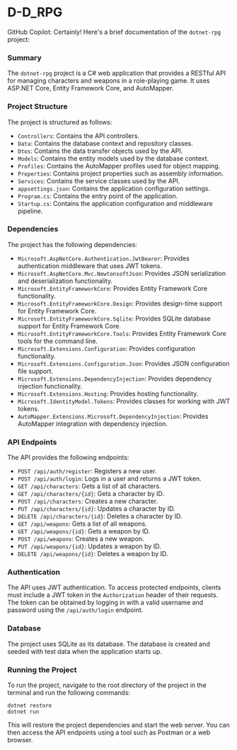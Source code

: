 # D-D_RPG
GitHub Copilot: Certainly! Here's a brief documentation of the `dotnet-rpg` project:

### Summary
The `dotnet-rpg` project is a C# web application that provides a RESTful API for managing characters and weapons in a role-playing game. It uses ASP.NET Core, Entity Framework Core, and AutoMapper.

### Project Structure
The project is structured as follows:
- `Controllers`: Contains the API controllers.
- `Data`: Contains the database context and repository classes.
- `Dtos`: Contains the data transfer objects used by the API.
- `Models`: Contains the entity models used by the database context.
- `Profiles`: Contains the AutoMapper profiles used for object mapping.
- `Properties`: Contains project properties such as assembly information.
- `Services`: Contains the service classes used by the API.
- `appsettings.json`: Contains the application configuration settings.
- `Program.cs`: Contains the entry point of the application.
- `Startup.cs`: Contains the application configuration and middleware pipeline.

### Dependencies
The project has the following dependencies:
- `Microsoft.AspNetCore.Authentication.JwtBearer`: Provides authentication middleware that uses JWT tokens.
- `Microsoft.AspNetCore.Mvc.NewtonsoftJson`: Provides JSON serialization and deserialization functionality.
- `Microsoft.EntityFrameworkCore`: Provides Entity Framework Core functionality.
- `Microsoft.EntityFrameworkCore.Design`: Provides design-time support for Entity Framework Core.
- `Microsoft.EntityFrameworkCore.Sqlite`: Provides SQLite database support for Entity Framework Core.
- `Microsoft.EntityFrameworkCore.Tools`: Provides Entity Framework Core tools for the command line.
- `Microsoft.Extensions.Configuration`: Provides configuration functionality.
- `Microsoft.Extensions.Configuration.Json`: Provides JSON configuration file support.
- `Microsoft.Extensions.DependencyInjection`: Provides dependency injection functionality.
- `Microsoft.Extensions.Hosting`: Provides hosting functionality.
- `Microsoft.IdentityModel.Tokens`: Provides classes for working with JWT tokens.
- `AutoMapper.Extensions.Microsoft.DependencyInjection`: Provides AutoMapper integration with dependency injection.

### API Endpoints
The API provides the following endpoints:
- `POST /api/auth/register`: Registers a new user.
- `POST /api/auth/login`: Logs in a user and returns a JWT token.
- `GET /api/characters`: Gets a list of all characters.
- `GET /api/characters/{id}`: Gets a character by ID.
- `POST /api/characters`: Creates a new character.
- `PUT /api/characters/{id}`: Updates a character by ID.
- `DELETE /api/characters/{id}`: Deletes a character by ID.
- `GET /api/weapons`: Gets a list of all weapons.
- `GET /api/weapons/{id}`: Gets a weapon by ID.
- `POST /api/weapons`: Creates a new weapon.
- `PUT /api/weapons/{id}`: Updates a weapon by ID.
- `DELETE /api/weapons/{id}`: Deletes a weapon by ID.

### Authentication
The API uses JWT authentication. To access protected endpoints, clients must include a JWT token in the `Authorization` header of their requests. The token can be obtained by logging in with a valid username and password using the `/api/auth/login` endpoint.

### Database
The project uses SQLite as its database. The database is created and seeded with test data when the application starts up.

### Running the Project
To run the project, navigate to the root directory of the project in the terminal and run the following commands:
```
dotnet restore
dotnet run
```
This will restore the project dependencies and start the web server. You can then access the API endpoints using a tool such as Postman or a web browser.
